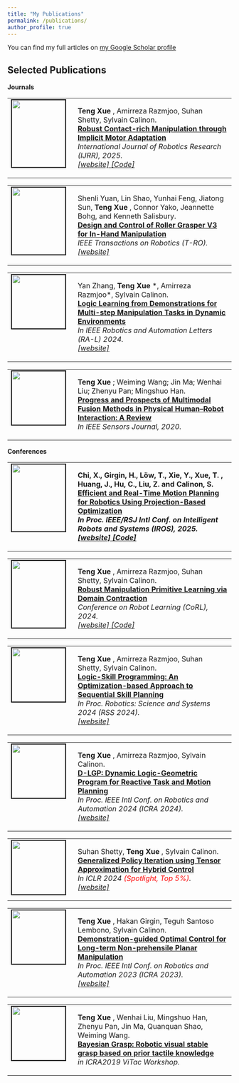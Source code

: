 ```yaml
---
title: "My Publications"
permalink: /publications/
author_profile: true
---
```


You can find my full articles on <a href="https://scholar.google.com.hk/citations?user=sgFW7YwAAAAJ&hl=zh-CN"> my Google Scholar profile </a> <br>

<!-- <h2>Under Review</h2> -->

<!-- <table >
<tbody>
<tr> <td style="width:120px; height=120px; vertical-align: top;"> <img style="float: left; margin-right: 10px " src="https://schortenger.github.io/images/ttts.gif" width="120px" height="150px" border="2px solid #bbb"> </td>
<td style= "height=120px; vertical-align: top;"> <p>
<strong> Teng Xue </strong>, Amirreza Razmjoo*, Yan Zhang*, Sylvain Calinon. <br> <strong> Unifying Robot Optimization: Monte Carlo Tree Search with Tensor Factorization </strong> 
<i> <br> <a href="https://sites.google.com/view/tt-ts"> [website] </a> <a href="https://www.youtube.com/watch?v=2zuoK4rCblc"> [Video] </a> </i>  </p> </td>
</tr>
</tbody>
</table> -->

<h2>Selected Publications</h2>

<strong>Journals</strong> <br>

<table >
<tbody>
<tr> <td style="width:120px; height=120px; vertical-align: top;"> <img style="float: left; margin-right: 10px " src="https://schortenger.github.io/images/ima.gif" width="120px" height="150px" border="2px solid #bbb"> </td>
<td style= "height=120px; vertical-align: top;"> <p>
<strong> Teng Xue </strong>, Amirreza Razmjoo, Suhan Shetty, Sylvain Calinon. <br> <strong> <a href="https://journals.sagepub.com/doi/abs/10.1177/02783649251344638"> Robust Contact-rich Manipulation through Implicit Motor Adaptation </a> </strong> <br>
<i> International Journal of Robotics Research (IJRR), 2025.
<br> <a href="https://sites.google.com/view/implicit-ma"> [website] </a>  <a href="https://github.com/idiap/robust_pl"> [Code] </a> </i>  </p> </td>
</tr>
</tbody>
</table>


<table >
<tbody>
<tr> <td style="width:120px; height=120px; vertical-align: top;"> <img style="float: left; margin-right: 10px " src="https://schortenger.github.io/images/Roller_Grasper.gif" width="120px" height="150px" border="2px solid #bbb"> </td>
<td style= "height=120px; vertical-align: top;"> <p>
Shenli Yuan, Lin Shao, Yunhai Feng, Jiatong Sun, <strong> Teng Xue </strong>, Connor Yako, Jeannette Bohg, and Kenneth Salisbury. <br> <strong> <a href="https://ieeexplore.ieee.org/document/10666738"> Design and Control of Roller Grasper V3 for In-Hand Manipulation </a> </strong> <br>
<i> IEEE Transactions on Robotics (T-RO).  
<br> <a href="https://yuanshenli.com/roller_grasper_v3.html"> [website] </a> </i>  </p> </td>
</tr>
</tbody>
</table>

<table >
<tbody>
<tr> <td style="width:120px; height=120px; vertical-align: top;"> <img style="float: left; margin-right: 10px " src="https://schortenger.github.io/images/LogicLfD_RAL.jpg" width="120px" height="120px" border="2px solid #bbb"> </td>
<td style= "height=120px; vertical-align: top;"> <p>
Yan Zhang, <strong> Teng Xue </strong>*, Amirreza Razmjoo*, Sylvain Calinon. <br> <strong> <a href="https://arxiv.org/abs/2404.16138"> Logic Learning from Demonstrations for Multi-step Manipulation Tasks in Dynamic Environments </a> </strong> <br>
<i> In IEEE Robotics and Automation Letters (RA-L) 2024.  
<br> <a href="https://sites.google.com/view/logic-lfd"> [website] </a>  </i>  </p> </td>
</tr>
</tbody>
</table>



<table >
<tbody>
<tr> <td style="width:120px; height=120px; vertical-align: top;"> <img style="float: left; margin-right: 10px " src="https://schortenger.github.io/images/Sensors2020.jpg" width="120px" height="120px" border="2px solid #bbb"> </td>
<td style= "height=120px; vertical-align: top;"> <p>
<strong> Teng Xue </strong>; Weiming Wang; Jin Ma; Wenhai Liu; Zhenyu Pan; Mingshuo Han. <br> <strong> <a href="https://ieeexplore.ieee.org/stamp/stamp.jsp?tp=&arnumber=9094690"> Progress and Prospects of Multimodal Fusion Methods in Physical Human–Robot Interaction: A Review</a> </strong> <br>
<i> In IEEE Sensors Journal, 2020.  
 </i>  </p> </td>
</tr>
</tbody>
</table>

<!-- 
<table >
<tbody>
<tr> <td style="width:120px; height=120px; vertical-align: top;"> <img style="float: left; margin-right: 10px " src="https://schortenger.github.io/images/RAS2022.jpg" width="120px" height="120px" border="2px solid #bbb"> </td>
<td style= "height=120px; vertical-align: top;"> <p>
Wenhai Liu, Weiming Wang, Yang You, <strong> Teng Xue </strong>, Zhenyu Pan, Jin Qi, Jie Hu <br> <strong> <a href="https://www.sciencedirect.com/science/article/pii/S092188902100186X"> Robotic picking in dense clutter via domain invariant learning from synthetic dense cluttered rendering </a>  </strong> <br>
<i> in Robotics and Autonomous Systems, 2022   </i>  </p> </td>
</tr>
</tbody>
</table>


<table >
<tbody>
<tr> <td style="width:120px; height=120px; vertical-align: top;"> <img style="float: left; margin-right: 10px " src="https://schortenger.github.io/images/IEEEAccess_2020.png" width="120px" height="120px" border="2px solid #bbb"> </td>
<td style= "height=120px; vertical-align: top;"> <p> 
Quanquan Shao; Jie Hu; Weiming Wang; Yi Fang; <strong> Teng Xue </strong>; Jin Qi<br> <strong> <a href="https://ieeexplore.ieee.org/abstract/document/8981898"> [Location Instruction-Based Motion Generation for Sequential Robotic Manipulation] </a>  </strong> <br>
<i> in IEEE Access 2020. </i>  </p> </td>
</tr>
</tbody>
</table>

 -->

<strong>Conferences</strong> <br>

<table >
<tbody>
<tr> <td style="width:120px; height=120px; vertical-align: top;"> <img style="float: left; margin-right: 10px " src="https://schortenger.github.io/images/CoRL2024.gif" width="120px" height="150px" border="2px solid #bbb"> </td>
<td style= "height=120px; vertical-align: top;"> <p>
<strong> Chi, X., Girgin, H., Löw, T., Xie, Y., <strong> Xue, T. </strong> , Huang, J., Hu, C., Liu, Z. and Calinon, S. <br> <strong> <a href="https://arxiv.org/pdf/2506.14865v1"> Efficient and Real-Time Motion Planning for Robotics Using Projection-Based Optimization </a> </strong> <br>
<i> In Proc. IEEE/RSJ Intl Conf. on Intelligent Robots and Systems (IROS), 2025.
<br> <a href="https://sites.google.com/view/alspg-oc"> [website] </a> <a href="https://github.com/xueminchi/ALSPG_2025_IROS"> [Code] </a>  </i>  </p> </td>
</tr>
</tbody>
</table>


<table >
<tbody>
<tr> <td style="width:120px; height=120px; vertical-align: top;"> <img style="float: left; margin-right: 10px " src="https://schortenger.github.io/images/CoRL2024.gif" width="120px" height="150px" border="2px solid #bbb"> </td>
<td style= "height=120px; vertical-align: top;"> <p>
<strong> Teng Xue </strong>, Amirreza Razmjoo, Suhan Shetty, Sylvain Calinon. <br> <strong> <a href="https://openreview.net/pdf?id=yNQu9zqx6X"> Robust Manipulation Primitive Learning via Domain Contraction </a> </strong> <br>
<i> Conference on Robot Learning (CoRL), 2024.
<br> <a href="https://sites.google.com/view/robustpl"> [website] </a> <a href="https://github.com/idiap/robust_pl"> [Code] </a>  </i>  </p> </td>
</tr>
</tbody>
</table>

<table >
<tbody>
<tr> <td style="width:120px; height=120px; vertical-align: top;"> <img style="float: left; margin-right: 10px " src="https://schortenger.github.io/images/RSS24.gif" width="120px" height="120px" border="2px solid #bbb"> </td>
<td style= "height=120px; vertical-align: top;"> <p>
<strong> Teng Xue </strong>, Amirreza Razmjoo, Suhan Shetty, Sylvain Calinon. <br> <strong> <a href="https://hub.baai.ac.cn/paper/2acfa017-46d1-4de3-a31e-a6af3416658e"> Logic-Skill Programming: An Optimization-based Approach to Sequential Skill Planning </a>  </strong> <br>
<i> In Proc. Robotics: Science and Systems 2024 (RSS 2024).  
<br> <a href="https://sites.google.com/view/lsp4plan"> [website] </a>  </i>  </p> </td>
</tr>
</tbody>
</table>

<table >
<tbody>
<tr> <td style="width:120px; height=120px; vertical-align: top;"> <img style="float: left; margin-right: 10px " src="https://schortenger.github.io/images/dlgp.gif" width="120px" height="120px" border="2px solid #bbb"> </td>
<td style= "height=120px; vertical-align: top;"> <p>
<strong> Teng Xue </strong>, Amirreza Razmjoo, Sylvain Calinon. <br> <strong> <a href="D-LGP: Dynamic Logic-Geometric Program for Reactive Task and Motion Planning"> D-LGP: Dynamic Logic-Geometric Program for Reactive Task and Motion Planning </a></strong> <br>
<i> In Proc. IEEE Intl Conf. on Robotics and Automation 2024 (ICRA 2024).  
<br>  <a href="https://sites.google.com/view/dyn-lgp"> [website] </a>  </i>  </p> </td>
</tr>
</tbody>
</table>

<table >
<tbody>
<tr> <td style="width:120px; height=120px; vertical-align: top;"> <img style="float: left; margin-right: 10px " src="https://schortenger.github.io/images/ttpi.gif" width="120px" height="120px" border="2px solid #bbb"> </td>
<td style= "height=120px; vertical-align: top;"> <p>
Suhan Shetty, <strong> Teng Xue </strong>, Sylvain Calinon. <br> <strong> <a href="https://openreview.net/forum?id=csukJcpYDe"> Generalized Policy Iteration using Tensor Approximation for Hybrid Control </a> </strong> <br>
<i> In ICLR 2024 <font color='red'>(Spotlight, Top 5%)</font>.  
<br>  <a href="https://sites.google.com/view/ttpi4control"> [website] </a>  </i>  </p> </td>
</tr>
</tbody>
</table>


<table >
<tbody>
<tr> <td style="width:120px; height=120px; vertical-align: top;"> <img style="float: left; margin-right: 10px " src="https://schortenger.github.io/images/ICRA23.png" width="120px" height="120px" border="2px solid #bbb"> </td>
<td style= "height=120px; vertical-align: top;"> <p>
<strong> Teng Xue </strong>, Hakan Girgin, Teguh Santoso Lembono, Sylvain Calinon. <br> <strong> <a href="https://ieeexplore.ieee.org/document/10161496"> Demonstration-guided Optimal Control for Long-term Non-prehensile Planar Manipulation </a>  </strong> <br>
<i> In Proc. IEEE Intl Conf. on Robotics and Automation 2023 (ICRA 2023).  
<br> <a href="https://sites.google.com/view/dg-oc/"> [website] </a>  </i>  </p> </td>
</tr>
</tbody>
</table>

<table >
<tbody>
<tr> <td style="width:120px; height=120px; vertical-align: top;"> <img style="float: left; margin-right: 10px " src="https://schortenger.github.io/images/ViTAC_workshop.png" width="120px" height="120px" border="2px solid #bbb"> </td>
<td style= "height=120px; vertical-align: top;"> <p>
<strong> Teng Xue </strong>, Wenhai Liu, Mingshuo Han, Zhenyu Pan, Jin Ma, Quanquan Shao, Weiming Wang. <br> <strong> <a href="https://arxiv.org/abs/1905.12920"> Bayesian Grasp: Robotic visual stable grasp based on prior tactile knowledge </a>   </strong> <br>
<i> in ICRA2019 ViTac Workshop. </i>  </p> </td>
</tr>
</tbody>
</table>
